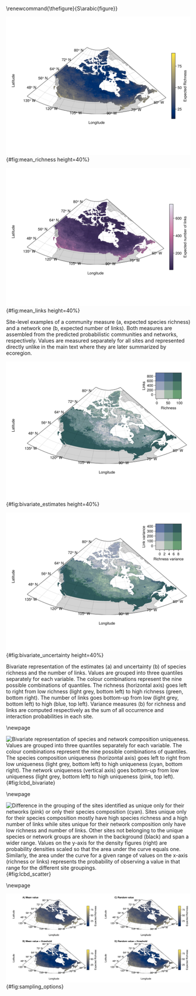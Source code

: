 \renewcommand{\thefigure}{S\arabic{figure}}
<!-- \setcounter{figure}{0} -->

<!-- Main richness & links figures -->

<div id="fig:mean" class="subfigures">

  ![Expected richness](figures/richness_mean.png){#fig:mean_richness height=40%}

  ![Expected number of links](figures/links_mean.png){#fig:mean_links height=40%}

Site-level examples of a community measure (a, expected species richness) and a network one (b, expected number of links). Both measures are assembled from the predicted probabilistic communities and networks, respectively. Values are measured separately for all sites and represented directly unlike in the main text where they are later summarized by ecoregion.

</div>

<!-- Bivariate figures -->

<div id="fig:bivariate" class="subfigures">

  ![Comparison of the estimates](figures/bivariate_richness_links.png){#fig:bivariate_estimates height=40%}

  ![Comparison of the estimates' uncertainty](figures/bivariate_richness_links_variance.png){#fig:bivariate_uncertainty height=40%}

Bivariate representation of the estimates (a) and uncertainty (b) of species richness and the number of links. Values are grouped into three quantiles separately for each variable. The colour combinations represent the nine possible combinations of quantiles. The richness (horizontal axis) goes left to right from low richness (light grey, bottom left) to high richness (green, bottom right). The number of links goes bottom-up from low (light grey, bottom left) to high (blue, top left). Variance measures (b) for richness and links are computed respectively as the sum of all occurrence and interaction probabilities in each site.

</div>

\newpage

<!-- LCBD -->

![Bivariate representation of species and network composition uniqueness. Values are grouped into three quantiles separately for each variable. The colour combinations represent the nine possible combinations of quantiles. The species composition uniqueness (horizontal axis) goes left to right from low uniqueness (light grey, bottom left) to high uniqueness (cyan, bottom right). The network uniqueness (vertical axis) goes bottom-up from low uniqueness (light grey, bottom left) to high uniqueness (pink, top left).](figures/lcbd_bivariate_mean.png){#fig:lcbd_bivariate}

\newpage

<!-- LCBD densities -->

![Difference in the grouping of the sites identified as unique only for their networks (pink) or only their species composition (cyan). Sites unique only for their species composition mostly have high species richness and a high number of links while sites unique for their network composition only have low richness and number of links. Other sites not belonging to the unique species or network groups are shown in the background (black) and span a wider range. Values on the y-axis for the density figures (right) are probability densities scaled so that the area under the curve equals one. Similarly, the area under the curve for a given range of values on the x-axis (richness or links) represents the probability of observing a value in that range for the different site groupings.](figures/lcbd_bivariate_densities.png){#fig:lcbd_scatter}

\newpage

<!-- Sampling options -->

![Illustration of the effect of changing the sampling options for the species occurrence probabilities: a) taking the mean from the distribution as the probability of occurrence; b) converting the mean value to a binary one using a specific threshold per species; c) sampling a random value within the Normal distribution; d) converting the random value into a binary result.](figures/richness_all.png){#fig:sampling_options}